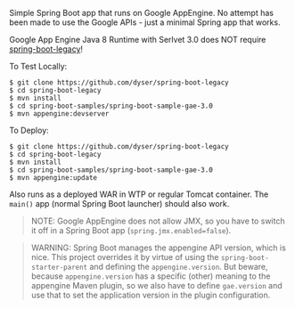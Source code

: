 Simple Spring Boot app that runs on Google AppEngine. No attempt has been made to use the Google APIs - just a minimal Spring app that works.

Google App Engine Java 8 Runtime with Serlvet 3.0 does NOT require [spring-boot-legacy](https://github.com/scratches/spring-boot-legacy)!

To Test Locally:
```
$ git clone https://github.com/dyser/spring-boot-legacy
$ cd spring-boot-legacy
$ mvn install
$ cd spring-boot-samples/spring-boot-sample-gae-3.0
$ mvn appengine:devserver
```

To Deploy:
```
$ git clone https://github.com/dyser/spring-boot-legacy
$ cd spring-boot-legacy
$ mvn install
$ cd spring-boot-samples/spring-boot-sample-gae-3.0
$ mvn appengine:update
```

Also runs as a deployed WAR in WTP or regular Tomcat container. The `main()` app (normal Spring Boot launcher) should also work.

> NOTE: Google AppEngine does not allow JMX, so you have to switch it off in a Spring Boot app (`spring.jmx.enabled=false`).

> WARNING: Spring Boot manages the appengine API version, which is nice. This project overrides it by virtue of using the `spring-boot-starter-parent` and defining the `appengine.version`. But beware, because `appengine.version` has a specific (other) meaning to the appengine Maven plugin, so we also have to define `gae.version` and use that to set the application version in the plugin configuration.
